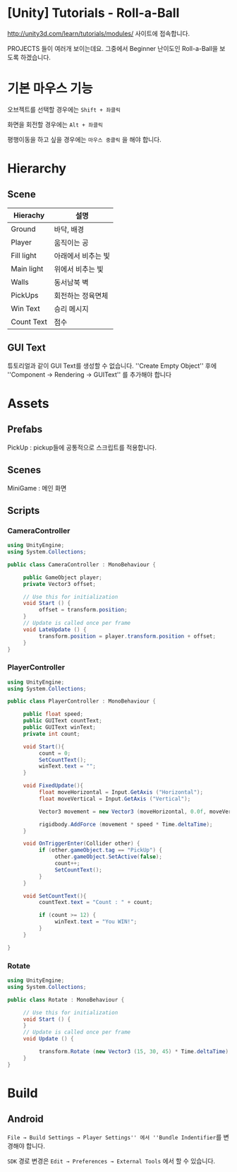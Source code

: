 # [Unity] Tutorials - Roll-a-Ball

http://unity3d.com/learn/tutorials/modules/ 사이트에 접속합니다.

PROJECTS 들이 여러개 보이는데요. 그중에서 Beginner 난이도인 Roll-a-Ball을 보도록 하겠습니다.

# 기본 마우스 기능

오브젝트를 선택할 경우에는 `Shift + 좌클릭`

화면을 회전할 경우에는 `Alt + 좌클릭`

평행이동을 하고 싶을 경우에는 `마우스 중클릭` 을 해야 합니다.

# Hierarchy

## Scene

| Hierachy | 설명 |
|--|--|
| Ground | 바닥, 배경|
| Player | 움직이는 공|
| Fill light | 아래에서 비추는 빛 |
| Main light | 위에서 비추는 빛 |
| Walls | 동서남북 벽 |
| PickUps | 회전하는 정육면체|
| Win Text | 승리 메시지 |
| Count Text | 점수|

## GUI Text

튜토리얼과 같이 GUI Text를 생성할 수 없습니다. ''Create Empty Object'' 후에 ''Component → Rendering → GUIText'' 를 추가해야 합니다

# Assets

## Prefabs
PickUp : pickup들에 공통적으로 스크립트를 적용합니다.

## Scenes
MiniGame : 메인 화면

## Scripts
### CameraController

```cs
using UnityEngine;
using System.Collections;

public class CameraController : MonoBehaviour {

     public GameObject player;
     private Vector3 offset;

     // Use this for initialization
     void Start () {
          offset = transform.position;
     }
     // Update is called once per frame
     void LateUpdate () {
          transform.position = player.transform.position + offset;
     }
}
```

### PlayerController

```cs
using UnityEngine;
using System.Collections;

public class PlayerController : MonoBehaviour {

     public float speed;
     public GUIText countText;
     public GUIText winText;
     private int count;

     void Start(){
          count = 0;
          SetCountText();
          winText.text = "";
     }

     void FixedUpdate(){
          float moveHorizontal = Input.GetAxis ("Horizontal");
          float moveVertical = Input.GetAxis ("Vertical");

          Vector3 movement = new Vector3 (moveHorizontal, 0.0f, moveVertical);

          rigidbody.AddForce (movement * speed * Time.deltaTime);
     }

     void OnTriggerEnter(Collider other) {
          if (other.gameObject.tag == "PickUp") {
               other.gameObject.SetActive(false);
               count++;
               SetCountText();
          }
     }

     void SetCountText(){
          countText.text = "Count : " + count;

          if (count >= 12) {
               winText.text = "You WIN!";
          }
     }

}
```

### Rotate

```c#
using UnityEngine;
using System.Collections;

public class Rotate : MonoBehaviour {

     // Use this for initialization
     void Start () {
     }
     // Update is called once per frame
     void Update () {

          transform.Rotate (new Vector3 (15, 30, 45) * Time.deltaTime);
     }
}
```

# Build

## Android

`File → Build Settings → Player Settings'' 에서 ''Bundle Indentifier`를 변경해야 합니다.

`SDK` 경로 변경은 `Edit → Preferences → External Tools` 에서 할 수 있습니다. 
